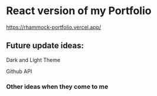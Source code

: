 # React version of my Portfolio

https://rhammock-portfolio.vercel.app/


## Future update ideas:

Dark and Light Theme

Github API

### Other ideas when they come to me
